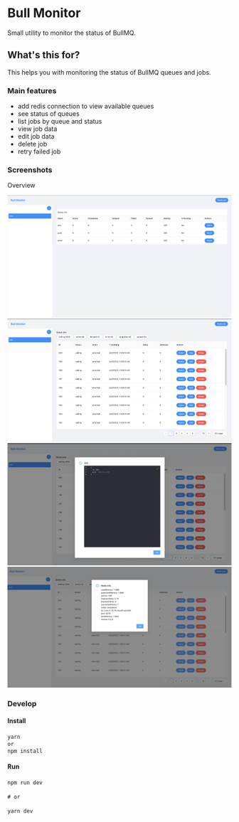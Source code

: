 # Bull Monitor

Small utility to monitor the status of BullMQ.

## What's this for?

This helps you with monitoring the status of BullMQ queues and jobs.

### Main features

- add redis connection to view available queues
- see status of queues
- list jobs by queue and status
- view job data
- edit job data
- delete job
- retry failed job

### Screenshots

Overview

![Overview](./docs/overview.png)
![Queue detail](./docs/detail.png)
![Overview](./docs/detail-job.png)
![Overview](./docs/redis-info.png)

### Develop

#### Install

```
yarn
or
npm install
```

#### Run

```
npm run dev

# or

yarn dev
```
